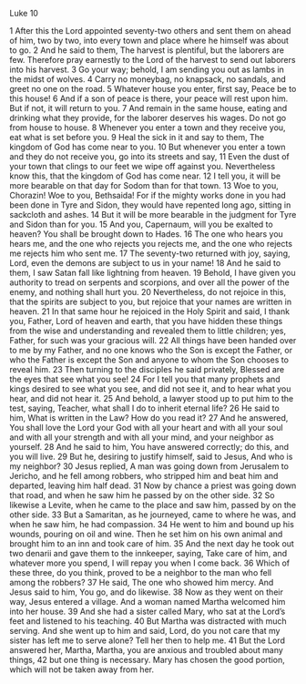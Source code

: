 Luke 10

1	After this the Lord appointed seventy-two others and sent them on ahead of him, two by two, into every town and place where he himself was about to go.
2	And he said to them, The harvest is plentiful, but the laborers are few. Therefore pray earnestly to the Lord of the harvest to send out laborers into his harvest.
3	Go your way; behold, I am sending you out as lambs in the midst of wolves.
4	Carry no moneybag, no knapsack, no sandals, and greet no one on the road.
5	Whatever house you enter, first say, Peace be to this house!
6	And if a son of peace is there, your peace will rest upon him. But if not, it will return to you.
7	And remain in the same house, eating and drinking what they provide, for the laborer deserves his wages. Do not go from house to house.
8	Whenever you enter a town and they receive you, eat what is set before you.
9	Heal the sick in it and say to them, The kingdom of God has come near to you.
10	But whenever you enter a town and they do not receive you, go into its streets and say,
11	Even the dust of your town that clings to our feet we wipe off against you. Nevertheless know this, that the kingdom of God has come near.
12	I tell you, it will be more bearable on that day for Sodom than for that town.
13	Woe to you, Chorazin! Woe to you, Bethsaida! For if the mighty works done in you had been done in Tyre and Sidon, they would have repented long ago, sitting in sackcloth and ashes.
14	But it will be more bearable in the judgment for Tyre and Sidon than for you.
15	And you, Capernaum, will you be exalted to heaven? You shall be brought down to Hades.
16	The one who hears you hears me, and the one who rejects you rejects me, and the one who rejects me rejects him who sent me.
17	The seventy-two returned with joy, saying, Lord, even the demons are subject to us in your name!
18	And he said to them, I saw Satan fall like lightning from heaven.
19	Behold, I have given you authority to tread on serpents and scorpions, and over all the power of the enemy, and nothing shall hurt you.
20	Nevertheless, do not rejoice in this, that the spirits are subject to you, but rejoice that your names are written in heaven.
21	In that same hour he rejoiced in the Holy Spirit and said, I thank you, Father, Lord of heaven and earth, that you have hidden these things from the wise and understanding and revealed them to little children; yes, Father, for such was your gracious will.
22	All things have been handed over to me by my Father, and no one knows who the Son is except the Father, or who the Father is except the Son and anyone to whom the Son chooses to reveal him.
23	Then turning to the disciples he said privately, Blessed are the eyes that see what you see!
24	For I tell you that many prophets and kings desired to see what you see, and did not see it, and to hear what you hear, and did not hear it.
25	And behold, a lawyer stood up to put him to the test, saying, Teacher, what shall I do to inherit eternal life?
26	He said to him, What is written in the Law? How do you read it?
27	And he answered, You shall love the Lord your God with all your heart and with all your soul and with all your strength and with all your mind, and your neighbor as yourself.
28	And he said to him, You have answered correctly; do this, and you will live.
29	But he, desiring to justify himself, said to Jesus, And who is my neighbor?
30	Jesus replied, A man was going down from Jerusalem to Jericho, and he fell among robbers, who stripped him and beat him and departed, leaving him half dead.
31	Now by chance a priest was going down that road, and when he saw him he passed by on the other side.
32	So likewise a Levite, when he came to the place and saw him, passed by on the other side.
33	But a Samaritan, as he journeyed, came to where he was, and when he saw him, he had compassion.
34	He went to him and bound up his wounds, pouring on oil and wine. Then he set him on his own animal and brought him to an inn and took care of him.
35	And the next day he took out two denarii and gave them to the innkeeper, saying, Take care of him, and whatever more you spend, I will repay you when I come back.
36	Which of these three, do you think, proved to be a neighbor to the man who fell among the robbers?
37	He said, The one who showed him mercy. And Jesus said to him, You go, and do likewise.
38	Now as they went on their way, Jesus entered a village. And a woman named Martha welcomed him into her house.
39	And she had a sister called Mary, who sat at the Lord’s feet and listened to his teaching.
40	But Martha was distracted with much serving. And she went up to him and said, Lord, do you not care that my sister has left me to serve alone? Tell her then to help me.
41	But the Lord answered her, Martha, Martha, you are anxious and troubled about many things,
42	but one thing is necessary. Mary has chosen the good portion, which will not be taken away from her.

